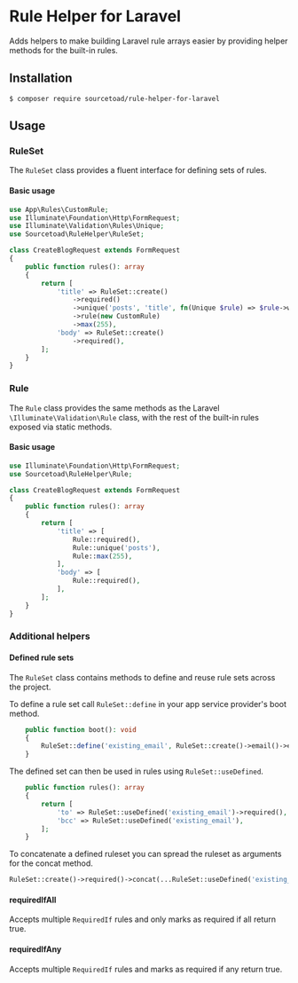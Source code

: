 # Rule Helper for Laravel

Adds helpers to make building Laravel rule arrays easier by providing helper methods for the built-in rules.

## Installation

```shell
$ composer require sourcetoad/rule-helper-for-laravel
```

## Usage

### RuleSet

The `RuleSet` class provides a fluent interface for defining sets of rules. 

#### Basic usage

```php
use App\Rules\CustomRule;
use Illuminate\Foundation\Http\FormRequest;
use Illuminate\Validation\Rules\Unique;
use Sourcetoad\RuleHelper\RuleSet;

class CreateBlogRequest extends FormRequest
{
    public function rules(): array
    {
        return [
            'title' => RuleSet::create()
                ->required()
                ->unique('posts', 'title', fn(Unique $rule) => $rule->withoutTrashed())
                ->rule(new CustomRule)
                ->max(255),
            'body' => RuleSet::create()
                ->required(),
        ];
    }
}
```

### Rule

The `Rule` class provides the same methods as the Laravel `\Illuminate\Validation\Rule` class, with the rest of the
built-in rules exposed via static methods.

#### Basic usage

```php
use Illuminate\Foundation\Http\FormRequest;
use Sourcetoad\RuleHelper\Rule;

class CreateBlogRequest extends FormRequest
{
    public function rules(): array
    {
        return [
            'title' => [
                Rule::required(),
                Rule::unique('posts'),
                Rule::max(255),
            ],
            'body' => [
                Rule::required(),
            ],
        ];
    }
}
```

### Additional helpers

#### Defined rule sets

The `RuleSet` class contains methods to define and reuse rule sets across the project.

To define a rule set call `RuleSet::define` in your app service provider's boot method.

```php
    public function boot(): void
    {
        RuleSet::define('existing_email', RuleSet::create()->email()->exists('users'));
    }
```

The defined set can then be used in rules using `RuleSet::useDefined`.

```php
    public function rules(): array
    {
        return [
            'to' => RuleSet::useDefined('existing_email')->required(),
            'bcc' => RuleSet::useDefined('existing_email'),
        ];
    }
```

To concatenate a defined ruleset you can spread the ruleset as arguments for the concat method.

```php
RuleSet::create()->required()->concat(...RuleSet::useDefined('existing_email'));
```

#### requiredIfAll

Accepts multiple `RequiredIf` rules and only marks as required if all return true.

#### requiredIfAny

Accepts multiple `RequiredIf` rules and marks as required if any return true.
